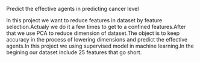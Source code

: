 Predict the effective agents in predicting cancer level

In this project we want to reduce features in dataset by feature selection.Actualy we do it a few times to get to a confined features.After that we use PCA to reduce dimension of dataset.The object is to keep accuracy in the process of lowering dimensions and predict the effective agents.In this project we using supervised model in machine learning.In the begining our dataset include 25 features that go short.
